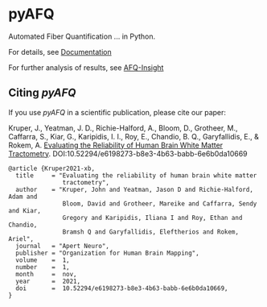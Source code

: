 # pyAFQ
Automated Fiber Quantification ... in Python.

For details, see [Documentation](https://tractometry.github.io/pyAFQ)

For further analysis of results, see [AFQ-Insight](https://github.com/richford/AFQ-Insight)

## Citing _pyAFQ_

If you use _pyAFQ_ in a scientific publication, please cite our paper:

Kruper, J., Yeatman, J. D., Richie-Halford, A., Bloom, D., Grotheer, M., Caffarra, S., Kiar, G., Karipidis, I. I., Roy, E., Chandio, B. Q., Garyfallidis, E., & Rokem, A.
[Evaluating the Reliability of Human Brain White Matter Tractometry](https://doi.org/10.52294/e6198273-b8e3-4b63-babb-6e6b0da10669).
DOI:10.52294/e6198273-b8e3-4b63-babb-6e6b0da10669

```
@article {Kruper2021-xb,
  title     = "Evaluating the reliability of human brain white matter
               tractometry",
  author    = "Kruper, John and Yeatman, Jason D and Richie-Halford, Adam and
               Bloom, David and Grotheer, Mareike and Caffarra, Sendy and Kiar,
               Gregory and Karipidis, Iliana I and Roy, Ethan and Chandio,
               Bramsh Q and Garyfallidis, Eleftherios and Rokem, Ariel",
  journal   = "Apert Neuro",
  publisher = "Organization for Human Brain Mapping",
  volume    =  1,
  number    =  1,
  month     =  nov,
  year      =  2021,
  doi       =  10.52294/e6198273-b8e3-4b63-babb-6e6b0da10669,
}
```
